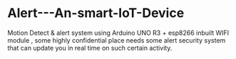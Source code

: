 # Alert---An-smart-IoT-Device
Motion Detect &amp; alert system using Arduino UNO R3 + esp8266 inbuilt WIFI module , some highly confidential place needs some alert security system that can update you in real time on such certain activity.
